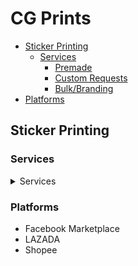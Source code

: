 # CG Prints

- [Sticker Printing](#sticker-printing)
  - [Services](#services)
    - [Premade](#premade)
    - [Custom Requests](#custom-requests)
    - [Bulk/Branding](#bulkbranding)
- [Platforms](#platforms)

## Sticker Printing

### Services

<details>
  <summary>Services</summary>
  
  #### Premade
  * Our own catalog of arts/assets that they can choose from.
  * Usually trendy assets such as K-POP, Anime, Memes, Programming Logos, etc.
  * Same options as [Custom Requests](#custom-requests) except we made the assets.

  #### Custom Requests
  * Customer can send their own arts/assets to print.
  * Can choose from variety of sizes that we offer.
  * Can choose how many pieces to print.

  #### Bulk/Branding
  * Offerings for businesses who seeks to print stickers for the purposes of branding.
  * Orders will be in bulk.
  * We can also enter into an agreement to be an exlusive provider for a set period of time.
</details>

### Platforms
* Facebook Marketplace
* LAZADA
* Shopee
